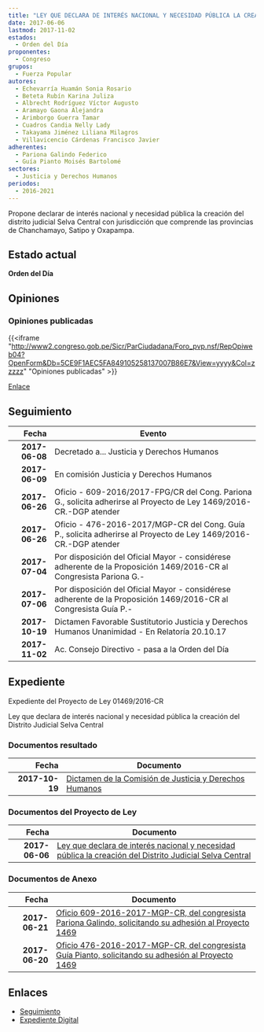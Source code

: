 ```yaml
---
title: "LEY QUE DECLARA DE INTERÉS NACIONAL Y NECESIDAD PÚBLICA LA CREACIÓN DEL DISTRITO JUDICIAL SELVA CENTRAL"
date: 2017-06-06
lastmod: 2017-11-02
estados: 
  - Orden del Día
proponentes: 
  - Congreso
grupos: 
  - Fuerza Popular
autores: 
  - Echevarría Huamán Sonia Rosario
  - Beteta Rubín Karina Juliza
  - Albrecht Rodríguez Víctor Augusto
  - Aramayo Gaona Alejandra
  - Arimborgo Guerra Tamar
  - Cuadros Candia Nelly Lady
  - Takayama Jiménez Liliana Milagros
  - Villavicencio Cárdenas Francisco Javier
adherentes: 
  - Pariona Galindo Federico
  - Guía Pianto Moisés Bartolomé
sectores: 
  - Justicia y Derechos Humanos
periodos: 
  - 2016-2021
---
```


Propone declarar de interés nacional y necesidad pública la creación del distrito judicial Selva Central con jurisdicción que comprende las provincias de Chanchamayo, Satipo y Oxapampa.


## Estado actual

**Orden del Día**

## Opiniones

### Opiniones publicadas

{{<iframe "http://www2.congreso.gob.pe/Sicr/ParCiudadana/Foro_pvp.nsf/RepOpiweb04?OpenForm&Db=5CE9F1AEC5FA849105258137007B86E7&View=yyyy&Col=zzzzz" "Opiniones publicadas" >}}

[Enlace](http://www2.congreso.gob.pe/Sicr/ParCiudadana/Foro_pvp.nsf/RepOpiweb04?OpenForm&Db=5CE9F1AEC5FA849105258137007B86E7&View=yyyy&Col=zzzzz)

## Seguimiento

| Fecha | Evento |
|------:|--------|
| **2017-06-08** | Decretado a... Justicia y Derechos Humanos|
| **2017-06-09** | En comisión Justicia y Derechos Humanos|
| **2017-06-26** | Oficio - 609-2016/2017-FPG/CR del Cong. Pariona G., solicita adherirse al Proyecto de Ley 1469/2016-CR.-DGP atender|
| **2017-06-26** | Oficio - 476-2016-2017/MGP-CR del Cong. Guía P., solicita adherirse al Proyecto de Ley 1469/2016-CR.-DGP atender|
| **2017-07-04** | Por disposición del Oficial Mayor - considérese adherente de la Proposición 1469/2016-CR al Congresista Pariona G.-|
| **2017-07-06** | Por disposición del Oficial Mayor - considérese adherente de la Proposición 1469/2016-CR al Congresista Guía P.-|
| **2017-10-19** | Dictamen Favorable Sustitutorio Justicia y Derechos Humanos Unanimidad - En Relatoría 20.10.17|
| **2017-11-02** | Ac. Consejo Directivo - pasa a la Orden del Día|


## Expediente

Expediente del Proyecto de Ley 01469/2016-CR

Ley que declara de interés nacional y necesidad pública la creación del Distrito Judicial Selva Central


### Documentos resultado

| Fecha | Documento |
|------:|--------|
| **2017-10-19** | [Dictamen de la Comisión de Justicia y Derechos Humanos](http://www.leyes.congreso.gob.pe/Documentos/2016_2021/Dictamenes/Proyectos_de_Ley/01469DC15MAY20171019.pdf) |

### Documentos del Proyecto de Ley

| Fecha | Documento |
|------:|--------|
| **2017-06-06** | [Ley que declara de interés nacional y necesidad pública la creación del Distrito Judicial Selva Central](http://www.leyes.congreso.gob.pe/Documentos/2016_2021/Proyectos_de_Ley_y_de_Resoluciones_Legislativas/PL0146920170606...pdf) |

### Documentos de Anexo

| Fecha | Documento |
|------:|--------|
| **2017-06-21** | [Oficio 609-2016-2017-MGP-CR, del congresista Pariona Galindo, solicitando su adhesión al Proyecto 1469](http://www.leyes.congreso.gob.pe/Documentos/2016_2021/Adhesiones/Proyectos_de_Ley/OFICIO-609-2016-2017-FPG-CR.pdf) |
| **2017-06-20** | [Oficio 476-2016-2017-MGP-CR, del congresista Guía Pianto, solicitando su adhesión al Proyecto 1469](http://www.leyes.congreso.gob.pe/Documentos/2016_2021/Adhesiones/Proyectos_de_Ley/OFICIO-476-2016-2017-MGP-CR.pdf) |

## Enlaces 

- [Seguimiento](http://www2.congreso.gob.pe/Sicr/TraDocEstProc/CLProLey2016.nsf/f7fff46988ca05b1052578e100829cc7/3a66f21957ccb73c05258137007ae494?OpenDocument)
- [Expediente Digital](http://www2.congreso.gob.pehttp://www2.congreso.gob.pe/Sicr/TraDocEstProc/CLProLey2016.nsf/f7fff46988ca05b1052578e100829cc7/3a66f21957ccb73c05258137007ae494?OpenDocument&Click=05257FB7005EB655.eb71d0cf91d8294e05256cdf006b5706/$Body/0.1C6C)

